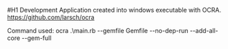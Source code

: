 #H1 Development
Application created into windows executable with OCRA.  https://github.com/larsch/ocra


Command used: ocra .\main.rb --gemfile Gemfile --no-dep-run --add-all-core --gem-full